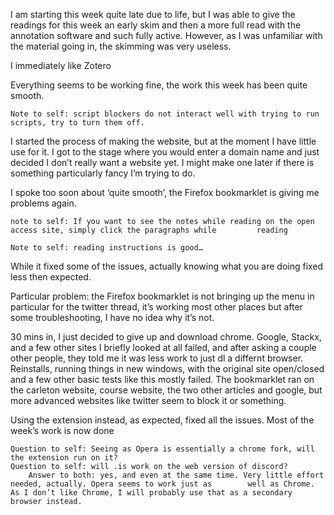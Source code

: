 I am starting this week quite late due to life, but I was able to give the readings for this week an early skim and then a more full read with the annotation software and such fully active. However, as I was unfamiliar with the material going in, the skimming was very useless. 

I immediately like Zotero

Everything seems to be working fine, the work this week has been quite smooth.

	Note to self: script blockers do not interact well with trying to run scripts, try to turn them off.

I started the process of making the website, but at the moment I have little use for it. I got to the stage where you would enter a domain name and just decided I don’t really want a website yet. I might make one later if there is something particularly fancy I’m trying to do. 

I spoke too soon about ‘quite smooth’, the Firefox bookmarklet is giving me problems again. 

	note to self: If you want to see the notes while reading on the open access site, simply click the paragraphs while 		reading

	Note to self: reading instructions is good…

While it fixed some of the issues, actually knowing what you are doing fixed less then expected.

Particular problem: the Firefox bookmarklet is not bringing up the menu in particular for the twitter thread, it’s working most other places but after some troubleshooting, I have no idea why it’s not.

30 mins in, I just decided to give up and download chrome. Google, Stackx, and a few other sites I briefly looked at all failed, and after asking a couple other people, they told me it was less work to just dl a differnt browser. Reinstalls, running things in new windows, with the original site open/closed and a few other basic tests like this mostly failed. The bookmarklet ran on the carleton website, course website, the two other articles and google, but more advanced websites like twitter seem to block it or something. 

Using the extension instead, as expected, fixed all the issues. Most of the week’s work is now done

	Question to self: Seeing as Opera is essentially a chrome fork, will the extension run on it? 
	Question to self: will .is work on the web version of discord? 
		Answer to both: yes, and even at the same time. Very little effort needed, actually. Opera seems to work just as 		well as Chrome. As I don’t like Chrome, I will probably use that as a secondary browser instead. 
